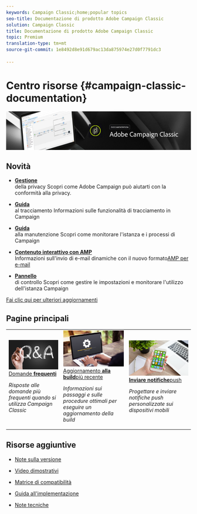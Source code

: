 ```yaml
---
keywords: Campaign Classic;home;popular topics
seo-title: Documentazione di prodotto Adobe Campaign Classic
solution: Campaign Classic
title: Documentazione di prodotto Adobe Campaign Classic
topic: Premium
translation-type: tm+mt
source-git-commit: 1e8492d8e91d679ac13da875974e27d0f7791dc3

---
```



# Centro risorse {#campaign-classic-documentation}

![](platform/using/assets/banner_acc_doc.jpg)

## Novità

* **[Gestione](https://helpx.adobe.com/campaign/kb/campaign-privacy.html)**<br/>della privacy Scopri come Adobe Campaign può aiutarti con la conformità alla privacy.

* **[Guida](https://helpx.adobe.com/campaign/kb/acc-tracking.html)**<br/>al tracciamento Informazioni sulle funzionalità di tracciamento in Campaign

* **[Guida](https://helpx.adobe.com/campaign/kb/acc-maintenance.html)**<br/>alla manutenzione Scopri come monitorare l&#39;istanza e i processi di Campaign

* **[Contenuto interattivo con AMP](delivery/using/defining-interactive-content.md)**<br/>Informazioni sull&#39;invio di e-mail dinamiche con il nuovo formato[AMP per e-mail](https://amp.dev/about/email/)

* **[Pannello](https://docs.adobe.com/content/help/en/control-panel/using/control-panel-home.html)**<br/>di controllo Scopri come gestire le impostazioni e monitorare l&#39;utilizzo dell&#39;istanza Campaign

[Fai clic qui per ulteriori aggiornamenti](/help/rn/using/documentation-updates.md)

## Pagine principali

<table>
<tr>
  <td>
    <a href="platform/using/common-questions.md">
      <img alt="Domande frequenti" src="platform/using/assets/FAQ.png"/>
    </a>
    <div>
      <a href="platform/using/common-questions.md">
    Domande <strong>frequenti</strong></a>
    </div>
    <p>
    <em>Risposte alle domande più frequenti quando si utilizza Campaign Classic</em>
    <p>
  </td>
   <td>
    <a href="https://docs.campaign.adobe.com/doc/AC/getting_started/EN/buildUpgrade.html">
      <img alt="Aggiornamento build" src="platform/using/assets/upgrade.png" />
    </a>
    <div>
      <a href="https://docs.campaign.adobe.com/doc/AC/getting_started/EN/buildUpgrade.html">
    Aggiornamento <strong>alla build</strong>più recente </a>
    </div>
    <p>
    <em>Informazioni sui passaggi e sulle procedure ottimali per eseguire un aggiornamento della build</em>
    <p>
  </td>
  <td>
    <a href="delivery/using/creating-notifications.md">
       <img alt="Notifiche push" src="platform/using/assets/push.png" />
    </a>
    <div>
       <a href="delivery/using/creating-notifications.md">
    <strong>Inviare notifiche</strong>push </a>
    </div>
    <p>
    <em>Progettare e inviare notifiche push personalizzate sui dispositivi mobili</em>
    <p>
  </td>
</tr>
</table>


## Risorse aggiuntive

* [Note sulla versione](/help/rn/using/latest-release.md)

* [Video dimostrativi](https://docs.adobe.com/content/help/en/campaign-learn/campaign-classic-tutorials/overview.html)

* [Matrice di compatibilità](https://helpx.adobe.com/campaign/kb/compatibility-matrix.html)

* [Guida all&#39;implementazione](https://helpx.adobe.com/campaign/kb/acc-implementation.html)

* [Note tecniche](https://helpx.adobe.com/campaign/kb/article-list.html)
